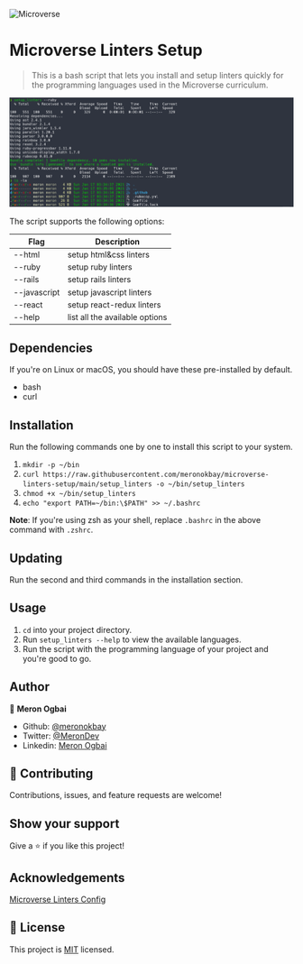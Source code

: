 ![Microverse](https://img.shields.io/badge/Microverse-blueviolet)

# Microverse Linters Setup

> This is a bash script that lets you install and setup linters quickly for the programming languages used in the Microverse curriculum.

![screenshot](./app_screenshot.png)

The script supports the following options:

|Flag         |Description                    |
|-------------|-------------------------------|
|--html       |setup html&css linters         |
|--ruby       |setup ruby linters             |
|--rails      |setup rails linters            |
|--javascript |setup javascript linters       |
|--react      |setup react-redux linters      |
|--help       |list all the available options |

## Dependencies

If you're on Linux or macOS, you should have these pre-installed by default.

- bash
- curl

## Installation

Run the following commands one by one to install this script to your system.

1. `mkdir -p ~/bin`
1. `curl https://raw.githubusercontent.com/meronokbay/microverse-linters-setup/main/setup_linters -o ~/bin/setup_linters`
1. `chmod +x ~/bin/setup_linters`
1. `echo "export PATH=~/bin:\$PATH" >> ~/.bashrc`

**Note**: If you're using zsh as your shell, replace `.bashrc` in the above command with `.zshrc`.

## Updating

Run the second and third commands in the installation section.

## Usage

1. `cd` into your project directory.
1. Run `setup_linters --help` to view the available languages.
1. Run the script with the programming language of your project and you're good to go.

## Author

👤 **Meron Ogbai**

- Github: [@meronokbay](https://github.com/meronokbay)
- Twitter: [@MeronDev](https://twitter.com/MeronDev)
- Linkedin: [Meron Ogbai](https://linkedin.com/in/meron-ogbai/)

## 🤝 Contributing

Contributions, issues, and feature requests are welcome!

## Show your support

Give a ⭐️ if you like this project!

## Acknowledgements

[Microverse Linters Config](https://github.com/microverseinc/linters-config)

## 📝 License

This project is [MIT](./LICENSE) licensed.
